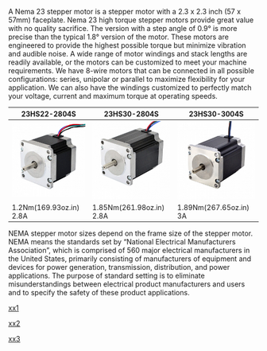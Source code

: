 A Nema 23 stepper motor is a stepper motor with a 2.3 x 2.3 inch (57 x 57mm) faceplate. Nema 23 high torque stepper motors provide great value with no quality sacrifice. The version with a step angle of 0.9° is more precise than the typical 1.8° version of the motor. These motors are engineered to provide the highest possible torque but minimize vibration and audible noise. A wide range of motor windings and stack lengths are readily available, or the motors can be customized to meet your machine requirements. We have 8-wire motors that can be connected in all possible configurations: series, unipolar or parallel to maximize flexibility for your application. We can also have the windings customized to perfectly match your voltage, current and maximum torque at operating speeds.

| 23HS22-2804S | 23HS30-2804S | 23HS30-3004S |
|-----|-----|-----|
| <img src="images/23HS22-2804S.jpg"  title="23HS22-2804S"> | <img src="images/23HS30-2804S.jpg"  title="23HS30-2804S"> | <img src="images/23HS30-3004S.jpg"  title="23HS30-3004S"> |
| 1.2Nm(169.93oz.in) 2.8A | 1.85Nm(261.98oz.in) 2.8A | 1.89Nm(267.65oz.in) 3A |

NEMA stepper motor sizes depend on the frame size of the stepper motor. NEMA means the standards set by “National Electrical Manufacturers Association”, which is comprised of 560 major electrical manufacturers in the United States, primarily consisting of manufacturers of equipment and devices for power generation, transmission, distribution, and power applications. The purpose of standard setting is to eliminate misunderstandings between electrical product manufacturers and users and to specify the safety of these product applications.

<a href="Nema%23/23HS30-2804S.md"> xx1 </a>

<a href="Nema%23/23HS30-2804S.md"> xx2 </a>

<a href="Nema%23/23HS30-3004S.md"> xx3 </a>